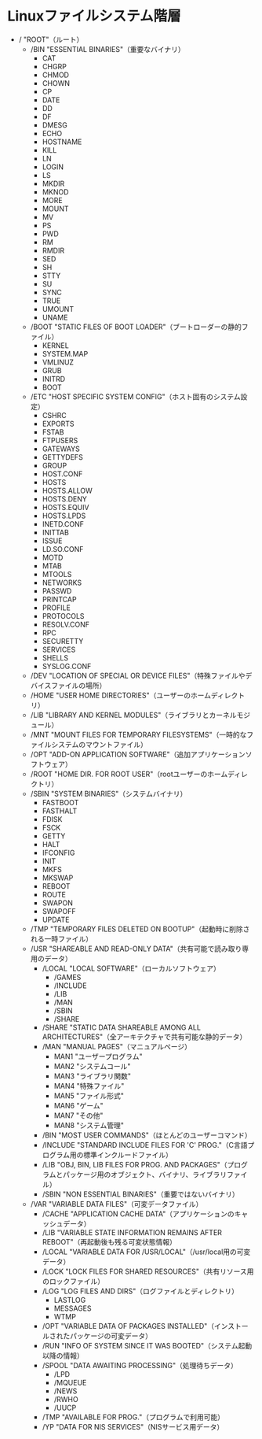 # Linuxファイルシステム階層

- / "ROOT"（ルート）
  - /BIN "ESSENTIAL BINARIES"（重要なバイナリ）
    - CAT
    - CHGRP
    - CHMOD
    - CHOWN
    - CP
    - DATE
    - DD
    - DF
    - DMESG
    - ECHO
    - HOSTNAME
    - KILL
    - LN
    - LOGIN
    - LS
    - MKDIR
    - MKNOD
    - MORE
    - MOUNT
    - MV
    - PS
    - PWD
    - RM
    - RMDIR
    - SED
    - SH
    - STTY
    - SU
    - SYNC
    - TRUE
    - UMOUNT
    - UNAME
  - /BOOT "STATIC FILES OF BOOT LOADER"（ブートローダーの静的ファイル）
    - KERNEL
    - SYSTEM.MAP
    - VMLINUZ
    - GRUB
    - INITRD
    - BOOT
  - /ETC "HOST SPECIFIC SYSTEM CONFIG"（ホスト固有のシステム設定）
    - CSHRC
    - EXPORTS
    - FSTAB
    - FTPUSERS
    - GATEWAYS
    - GETTYDEFS
    - GROUP
    - HOST.CONF
    - HOSTS
    - HOSTS.ALLOW
    - HOSTS.DENY
    - HOSTS.EQUIV
    - HOSTS.LPDS
    - INETD.CONF
    - INITTAB
    - ISSUE
    - LD.SO.CONF
    - MOTD
    - MTAB
    - MTOOLS
    - NETWORKS
    - PASSWD
    - PRINTCAP
    - PROFILE
    - PROTOCOLS
    - RESOLV.CONF
    - RPC
    - SECURETTY
    - SERVICES
    - SHELLS
    - SYSLOG.CONF
  - /DEV "LOCATION OF SPECIAL OR DEVICE FILES"（特殊ファイルやデバイスファイルの場所）
  - /HOME "USER HOME DIRECTORIES"（ユーザーのホームディレクトリ）
  - /LIB "LIBRARY AND KERNEL MODULES"（ライブラリとカーネルモジュール）
  - /MNT "MOUNT FILES FOR TEMPORARY FILESYSTEMS"（一時的なファイルシステムのマウントファイル）
  - /OPT "ADD-ON APPLICATION SOFTWARE"（追加アプリケーションソフトウェア）
  - /ROOT "HOME DIR. FOR ROOT USER"（rootユーザーのホームディレクトリ）
  - /SBIN "SYSTEM BINARIES"（システムバイナリ）
    - FASTBOOT
    - FASTHALT
    - FDISK
    - FSCK
    - GETTY
    - HALT
    - IFCONFIG
    - INIT
    - MKFS
    - MKSWAP
    - REBOOT
    - ROUTE
    - SWAPON
    - SWAPOFF
    - UPDATE
  - /TMP "TEMPORARY FILES DELETED ON BOOTUP"（起動時に削除される一時ファイル）
  - /USR "SHAREABLE AND READ-ONLY DATA"（共有可能で読み取り専用のデータ）
    - /LOCAL "LOCAL SOFTWARE"（ローカルソフトウェア）
      - /GAMES
      - /INCLUDE
      - /LIB
      - /MAN
      - /SBIN
      - /SHARE
    - /SHARE "STATIC DATA SHAREABLE AMONG ALL ARCHITECTURES"（全アーキテクチャで共有可能な静的データ）
    - /MAN "MANUAL PAGES"（マニュアルページ）
      - MAN1 "ユーザープログラム"
      - MAN2 "システムコール"
      - MAN3 "ライブラリ関数"
      - MAN4 "特殊ファイル"
      - MAN5 "ファイル形式"
      - MAN6 "ゲーム"
      - MAN7 "その他"
      - MAN8 "システム管理"
    - /BIN "MOST USER COMMANDS"（ほとんどのユーザーコマンド）
    - /INCLUDE "STANDARD INCLUDE FILES FOR 'C' PROG."（C言語プログラム用の標準インクルードファイル）
    - /LIB "OBJ, BIN, LIB FILES FOR PROG. AND PACKAGES"（プログラムとパッケージ用のオブジェクト、バイナリ、ライブラリファイル）
    - /SBIN "NON ESSENTIAL BINARIES"（重要ではないバイナリ）
  - /VAR "VARIABLE DATA FILES"（可変データファイル）
    - /CACHE "APPLICATION CACHE DATA"（アプリケーションのキャッシュデータ）
    - /LIB "VARIABLE STATE INFORMATION REMAINS AFTER REBOOT"（再起動後も残る可変状態情報）
    - /LOCAL "VARIABLE DATA FOR /USR/LOCAL"（/usr/local用の可変データ）
    - /LOCK "LOCK FILES FOR SHARED RESOURCES"（共有リソース用のロックファイル）
    - /LOG "LOG FILES AND DIRS"（ログファイルとディレクトリ）
      - LASTLOG
      - MESSAGES
      - WTMP
    - /OPT "VARIABLE DATA OF PACKAGES INSTALLED"（インストールされたパッケージの可変データ）
    - /RUN "INFO OF SYSTEM SINCE IT WAS BOOTED"（システム起動以降の情報）
    - /SPOOL "DATA AWAITING PROCESSING"（処理待ちデータ）
      - /LPD
      - /MQUEUE
      - /NEWS
      - /RWHO
      - /UUCP
    - /TMP "AVAILABLE FOR PROG."（プログラムで利用可能）
    - /YP "DATA FOR NIS SERVICES"（NISサービス用データ）

